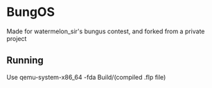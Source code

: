 # BungOS

Made for watermelon_sir's bungus contest, and forked from a private project

## Running
Use qemu-system-x86_64 -fda Build/(compiled .flp file)
